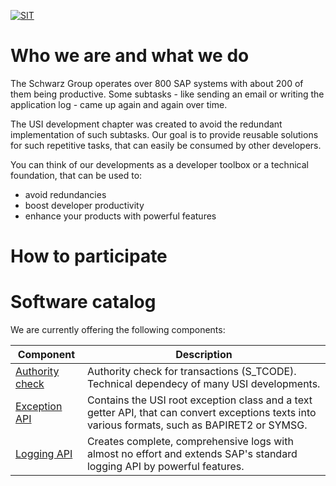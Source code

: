 [![SIT](https://img.shields.io/badge/SIT-awesome-blueviolet.svg)](https://it.schwarz)
# Who we are and what we do

The Schwarz Group operates over 800 SAP systems with about 200 of them being productive. 
Some subtasks - like sending an email or writing the application log - came up again and again over time.

The USI development chapter was created to avoid the redundant implementation of such subtasks. 
Our goal is to provide reusable solutions for such repetitive tasks, that can easily be consumed by other developers.

You can think of our developments as a developer toolbox or a technical foundation, that can be used to:
* avoid redundancies
* boost developer productivity
* enhance your products with powerful features

# How to participate

# Software catalog

We are currently offering the following components:

Component       | Description  
--------------- | -------------
[Authority check](https://github.com/SchwarzIT/sap-usi-authority-check) | Authority check for transactions (S_TCODE). Technical dependecy of many USI developments.
[Exception API](https://github.com/SchwarzIT/sap-usi-exception) | Contains the USI root exception class and a text getter API, that can convert exceptions texts into various formats, such as BAPIRET2 or SYMSG.
[Logging API](https://github.com/SchwarzIT/sap-usi-logging-api) | Creates complete, comprehensive logs with almost no effort and extends SAP's standard logging API by powerful features.
